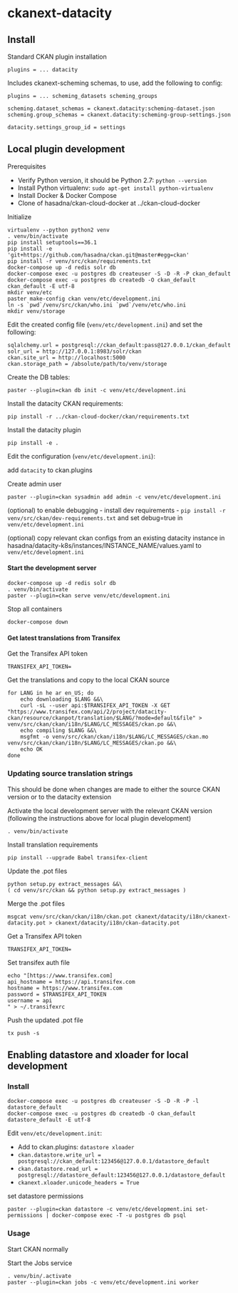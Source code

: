 # ckanext-datacity

## Install

Standard CKAN plugin installation

```
plugins = ... datacity
```

Includes ckanext-scheming schemas, to use, add the following to config:

```
plugins = ... scheming_datasets scheming_groups

scheming.dataset_schemas = ckanext.datacity:scheming-dataset.json
scheming.group_schemas = ckanext.datacity:scheming-group-settings.json

datacity.settings_group_id = settings
```

## Local plugin development

Prerequisites

* Verify Python version, it should be Python 2.7: `python --version`
* Install Python virtualenv: `sudo apt-get install python-virtualenv`
* Install Docker & Docker Compose
* Clone of hasadna/ckan-cloud-docker at ../ckan-cloud-docker

Initialize

```
virtualenv --python python2 venv
. venv/bin/activate
pip install setuptools==36.1
pip install -e 'git+https://github.com/hasadna/ckan.git@master#egg=ckan'
pip install -r venv/src/ckan/requirements.txt
docker-compose up -d redis solr db
docker-compose exec -u postgres db createuser -S -D -R -P ckan_default
docker-compose exec -u postgres db createdb -O ckan_default ckan_default -E utf-8
mkdir venv/etc
paster make-config ckan venv/etc/development.ini
ln -s `pwd`/venv/src/ckan/who.ini `pwd`/venv/etc/who.ini
mkdir venv/storage
```

Edit the created config file (`venv/etc/development.ini`) and set the following:

```
sqlalchemy.url = postgresql://ckan_default:pass@127.0.0.1/ckan_default
solr_url = http://127.0.0.1:8983/solr/ckan
ckan.site_url = http://localhost:5000
ckan.storage_path = /absolute/path/to/venv/storage
```

Create the DB tables:

```
paster --plugin=ckan db init -c venv/etc/development.ini
```

Install the datacity CKAN requirements:

```
pip install -r ../ckan-cloud-docker/ckan/requirements.txt
```

Install the datacity plugin

```
pip install -e .
```

Edit the configuration (`venv/etc/development.ini`):

add `datacity` to ckan.plugins

Create admin user

```
paster --plugin=ckan sysadmin add admin -c venv/etc/development.ini
```

(optional) to enable debugging - install dev requirements - `pip install -r venv/src/ckan/dev-requirements.txt` and set debug=true in `venv/etc/development.ini`

(optional) copy relevant ckan configs from an existing datacity instance in hasadna/datacity-k8s/instances/INSTANCE_NAME/values.yaml to `venv/etc/development.ini`

#### Start the development server

```
docker-compose up -d redis solr db
. venv/bin/activate
paster --plugin=ckan serve venv/etc/development.ini
```

Stop all containers

```
docker-compose down
```

#### Get latest translations from Transifex

Get the Transifex API token

```
TRANSIFEX_API_TOKEN=
```

Get the translations and copy to the local CKAN source

```
for LANG in he ar en_US; do
    echo downloading $LANG &&\
    curl -sL --user api:$TRANSIFEX_API_TOKEN -X GET "https://www.transifex.com/api/2/project/datacity-ckan/resource/ckanpot/translation/$LANG/?mode=default&file" > venv/src/ckan/ckan/i18n/$LANG/LC_MESSAGES/ckan.po &&\
    echo compiling $LANG &&\
    msgfmt -o venv/src/ckan/ckan/i18n/$LANG/LC_MESSAGES/ckan.mo venv/src/ckan/ckan/i18n/$LANG/LC_MESSAGES/ckan.po &&\
    echo OK
done
```

### Updating source translation strings

This should be done when changes are made to either the source CKAN version or to the datacity extension

Activate the local development server with the relevant CKAN version (following the instructions above for local plugin development)

```
. venv/bin/activate
```

Install translation requirements

```
pip install --upgrade Babel transifex-client
```

Update the .pot files

```
python setup.py extract_messages &&\
( cd venv/src/ckan && python setup.py extract_messages )
```

Merge the .pot files

```
msgcat venv/src/ckan/ckan/i18n/ckan.pot ckanext/datacity/i18n/ckanext-datacity.pot > ckanext/datacity/i18n/ckan-datacity.pot
```

Get a Transifex API token

```
TRANSIFEX_API_TOKEN=
```

Set transifex auth file

```
echo "[https://www.transifex.com]
api_hostname = https://api.transifex.com
hostname = https://www.transifex.com
password = $TRANSIFEX_API_TOKEN
username = api
" > ~/.transifexrc
```

Push the updated .pot file

```
tx push -s
```

## Enabling datastore and xloader for local development

### Install

```
docker-compose exec -u postgres db createuser -S -D -R -P -l datastore_default
docker-compose exec -u postgres db createdb -O ckan_default datastore_default -E utf-8
```

Edit `venv/etc/development.init`:

* Add to ckan.plugins: `datastore xloader`
* `ckan.datastore.write_url = postgresql://ckan_default:123456@127.0.0.1/datastore_default`
* `ckan.datastore.read_url = postgresql://datastore_default:123456@127.0.0.1/datastore_default`
* `ckanext.xloader.unicode_headers = True`

set datastore permissions

```
paster --plugin=ckan datastore -c venv/etc/development.ini set-permissions | docker-compose exec -T -u postgres db psql
```

### Usage

Start CKAN normally

Start the Jobs service

```
. venv/bin/.activate
paster --plugin=ckan jobs -c venv/etc/development.ini worker
```
